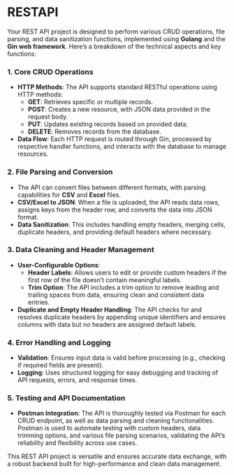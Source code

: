 # RESTAPI
Your REST API project is designed to perform various CRUD operations, file parsing, and data sanitization functions, implemented using **Golang** and the **Gin web framework**. Here’s a breakdown of the technical aspects and key functions:

### 1. **Core CRUD Operations**
   - **HTTP Methods**: The API supports standard RESTful operations using HTTP methods:
      - **GET**: Retrieves specific or multiple records.
      - **POST**: Creates a new resource, with JSON data provided in the request body.
      - **PUT**: Updates existing records based on provided data.
      - **DELETE**: Removes records from the database.
   - **Data Flow**: Each HTTP request is routed through Gin, processed by respective handler functions, and interacts with the database to manage resources.

### 2. **File Parsing and Conversion**
   - The API can convert files between different formats, with parsing capabilities for **CSV** and **Excel** files.
   - **CSV/Excel to JSON**: When a file is uploaded, the API reads data rows, assigns keys from the header row, and converts the data into JSON format.
   - **Data Sanitization**: This includes handling empty headers, merging cells, duplicate headers, and providing default headers where necessary.

### 3. **Data Cleaning and Header Management**
   - **User-Configurable Options**:
      - **Header Labels**: Allows users to edit or provide custom headers if the first row of the file doesn’t contain meaningful labels.
      - **Trim Option**: The API includes a trim option to remove leading and trailing spaces from data, ensuring clean and consistent data entries.
   - **Duplicate and Empty Header Handling**: The API checks for and resolves duplicate headers by appending unique identifiers and ensures columns with data but no headers are assigned default labels.

### 4. **Error Handling and Logging**
   - **Validation**: Ensures input data is valid before processing (e.g., checking if required fields are present).
   - **Logging**: Uses structured logging for easy debugging and tracking of API requests, errors, and response times.

### 5. **Testing and API Documentation**
   - **Postman Integration**: The API is thoroughly tested via Postman for each CRUD endpoint, as well as data parsing and cleaning functionalities. Postman is used to automate testing with custom headers, data trimming options, and various file parsing scenarios, validating the API’s reliability and flexibility across use cases.

This REST API project is versatile and ensures accurate data exchange, with a robust backend built for high-performance and clean data management.
